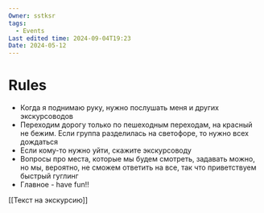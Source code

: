 ```yaml
---
Owner: sstksr
tags:
  - Events
Last edited time: 2024-09-04T19:23
Date: 2024-05-12
---
```

# Rules

- Когда я поднимаю руку, нужно послушать меня и других экскурсоводов
- Переходим дорогу только по пешеходным переходам, на красный не бежим. Если группа разделилась на светофоре, то нужно всех дождаться
- Если кому-то нужно уйти, скажите экскурсоводу
- Вопросы про места, которые мы будем смотреть, задавать можно, но мы, вероятно, не сможем ответить на все, так что приветствуем быстрый гуглинг
- Главное - have fun!!

[[Текст на экскурсию]]